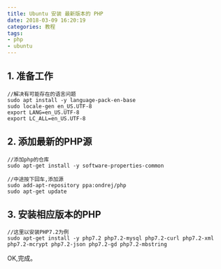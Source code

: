 ```yaml
---
title: Ubuntu 安装 最新版本的 PHP
date: 2018-03-09 16:20:19
categories: 教程
tags:
- php
- ubuntu
---
```


## 1.  准备工作
```
//解决有可能存在的语言问题
sudo apt install -y language-pack-en-base
sudo locale-gen en_US.UTF-8
export LANG=en_US.UTF-8
export LC_ALL=en_US.UTF-8
```
<!-- more -->

## 2. 添加最新的PHP源

```
//添加php的仓库
sudo apt-get install -y software-properties-common

//中途按下回车,添加源
sudo add-apt-repository ppa:ondrej/php
sudo apt-get update
```

## 3. 安装相应版本的PHP

```
//这里以安装PHP7.2为例
sudo apt-get install -y php7.2 php7.2-mysql php7.2-curl php7.2-xml php7.2-mcrypt php7.2-json php7.2-gd php7.2-mbstring
```

OK,完成。